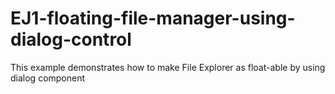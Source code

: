 # EJ1-floating-file-manager-using-dialog-control
This example demonstrates how to make File Explorer as float-able by using dialog component
